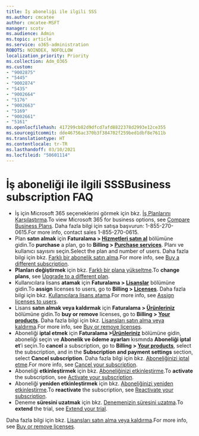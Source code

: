 ```yaml
---
title: İş aboneliği ile ilgili SSS
ms.author: cmcatee
author: cmcatee-MSFT
manager: scotv
ms.audience: Admin
ms.topic: article
ms.service: o365-administration
ROBOTS: NOINDEX, NOFOLLOW
localization_priority: Priority
ms.collection: Adm_O365
ms.custom:
- "9002875"
- "5445"
- "9002874"
- "5435"
- "9002664"
- "5176"
- "9002663"
- "5169"
- "9002661"
- "5161"
ms.openlocfilehash: 417299cb82d9dfcd7afd8822378d2993e12ce355
ms.sourcegitcommit: dde46756ac370b3f384702f259bed1dbf8e7611b
ms.translationtype: HT
ms.contentlocale: tr-TR
ms.lasthandoff: 03/10/2021
ms.locfileid: "50601114"
---
```

# <a name="business-subscription-faq"></a><span data-ttu-id="d720d-102">İş aboneliği ile ilgili SSS</span><span class="sxs-lookup"><span data-stu-id="d720d-102">Business subscription FAQ</span></span>

- <span data-ttu-id="d720d-103">İş için Microsoft 365 seçeneklerini görmek için bkz. [İş Planlarını Karşılaştırma](https://www.microsoft.com/microsoft-365/compare-all-microsoft-365-products?&activetab=tab:primaryr2).</span><span class="sxs-lookup"><span data-stu-id="d720d-103">To view Microsoft 365 for business options, see [Compare Business Plans](https://www.microsoft.com/microsoft-365/compare-all-microsoft-365-products?&activetab=tab:primaryr2).</span></span> <span data-ttu-id="d720d-104">Daha fazla bilgi için satışa başvurun: 1-855-270-0615.</span><span class="sxs-lookup"><span data-stu-id="d720d-104">For more info, contact sales 1-855-270-0615.</span></span>
- <span data-ttu-id="d720d-105">Plan **satın almak** için **Faturalama > [Hizmetleri satın al](https://go.microsoft.com/fwlink/p/?linkid=868433)** bölümüne gidin.</span><span class="sxs-lookup"><span data-stu-id="d720d-105">To **purchase** a plan, go to **Billing > [Purchase services](https://go.microsoft.com/fwlink/p/?linkid=868433)**.</span></span> <span data-ttu-id="d720d-106">Planı ve kullanıcı sayısını seçin.</span><span class="sxs-lookup"><span data-stu-id="d720d-106">Select the plan and number of users.</span></span> <span data-ttu-id="d720d-107">Daha fazla bilgi için bkz. [Farklı bir abonelik satın alma](https://docs.microsoft.com/microsoft-365/commerce/try-or-buy-microsoft-365#buy-a-different-subscription).</span><span class="sxs-lookup"><span data-stu-id="d720d-107">For more info, see [Buy a different subscription](https://docs.microsoft.com/microsoft-365/commerce/try-or-buy-microsoft-365#buy-a-different-subscription).</span></span>
- <span data-ttu-id="d720d-108">**Planları değiştirmek** için bkz. [Farklı bir plana yükseltme](https://docs.microsoft.com/microsoft-365/commerce/subscriptions/upgrade-to-different-plan).</span><span class="sxs-lookup"><span data-stu-id="d720d-108">To **change plans**, see [Upgrade to a different plan](https://docs.microsoft.com/microsoft-365/commerce/subscriptions/upgrade-to-different-plan).</span></span>
- <span data-ttu-id="d720d-109">Kullanıcılara lisans **atamak** için **Faturalama > [Lisanslar](https://go.microsoft.com/fwlink/p/?linkid=842264)** bölümüne gidin.</span><span class="sxs-lookup"><span data-stu-id="d720d-109">To **assign** licenses to users, go to **Billing > [Licenses](https://go.microsoft.com/fwlink/p/?linkid=842264)**.</span></span> <span data-ttu-id="d720d-110">Daha fazla bilgi için bkz. [Kullanıcılara lisans atama](https://docs.microsoft.com/microsoft-365/admin/manage/assign-licenses-to-users).</span><span class="sxs-lookup"><span data-stu-id="d720d-110">For more info, see [Assign licenses to users](https://docs.microsoft.com/microsoft-365/admin/manage/assign-licenses-to-users).</span></span>
- <span data-ttu-id="d720d-111">Lisans **satın almak veya kaldırmak** için **Faturalama > [Ürünleriniz](https://go.microsoft.com/fwlink/p/?linkid=842054)** bölümüne gidin.</span><span class="sxs-lookup"><span data-stu-id="d720d-111">To **buy or remove** licenses, go to **Billing > [Your products](https://go.microsoft.com/fwlink/p/?linkid=842054)**.</span></span> <span data-ttu-id="d720d-112">Daha fazla bilgi için bkz. [Lisansları satın alma veya kaldırma](https://docs.microsoft.com/microsoft-365/commerce/licenses/buy-licenses).</span><span class="sxs-lookup"><span data-stu-id="d720d-112">For more info, see [Buy or remove licenses](https://docs.microsoft.com/microsoft-365/commerce/licenses/buy-licenses).</span></span>
- <span data-ttu-id="d720d-113">Aboneliği **iptal etmek** için **Faturalama >[Ürünleriniz](https://go.microsoft.com/fwlink/p/?linkid=842054)** bölümüne gidin, aboneliği seçin ve **Abonelik ve ödeme ayarları** kısmında **Aboneliği iptal et**’i seçin.</span><span class="sxs-lookup"><span data-stu-id="d720d-113">To **cancel** a subscription, go to **Billing > [Your products](https://go.microsoft.com/fwlink/p/?linkid=842054)**, select the subscription, and in the **Subscription and payment settings** section, select **Cancel subscription**.</span></span> <span data-ttu-id="d720d-114">Daha fazla bilgi için bkz. [Aboneliğinizi iptal etme](https://docs.microsoft.com/microsoft-365/commerce/subscriptions/cancel-your-subscription).</span><span class="sxs-lookup"><span data-stu-id="d720d-114">For more info, see [Cancel your subscription](https://docs.microsoft.com/microsoft-365/commerce/subscriptions/cancel-your-subscription).</span></span>
- <span data-ttu-id="d720d-115">Aboneliği **etkinleştirmek** için bkz. [Aboneliğinizi etkinleştirme](https://docs.microsoft.com/alchemyinsights/activate-your-office-365-subscription).</span><span class="sxs-lookup"><span data-stu-id="d720d-115">To **activate** the subscription, see [Activate your subscription](https://docs.microsoft.com/alchemyinsights/activate-your-office-365-subscription).</span></span>
- <span data-ttu-id="d720d-116">Aboneliği **yeniden etkinleştirmek** için bkz. [Aboneliğinizi yeniden etkinleştirme](https://docs.microsoft.com/alchemyinsights/reactivate-your-subscription).</span><span class="sxs-lookup"><span data-stu-id="d720d-116">To **reactivate** the subscription, see [Reactivate your subscription](https://docs.microsoft.com/alchemyinsights/reactivate-your-subscription).</span></span>
- <span data-ttu-id="d720d-117">Deneme **süresini uzatmak** için bkz. [Denemenizin süresini uzatma](https://docs.microsoft.com/microsoft-365/commerce/extend-your-trial).</span><span class="sxs-lookup"><span data-stu-id="d720d-117">To  **extend** the trial, see [Extend your trial](https://docs.microsoft.com/microsoft-365/commerce/extend-your-trial).</span></span>

<span data-ttu-id="d720d-118">Daha fazla bilgi için bkz. [Lisansları satın alma veya kaldırma](https://docs.microsoft.com/microsoft-365/commerce/licenses/buy-licenses).</span><span class="sxs-lookup"><span data-stu-id="d720d-118">For more info, see [Buy or remove licenses](https://docs.microsoft.com/microsoft-365/commerce/licenses/buy-licenses).</span></span>